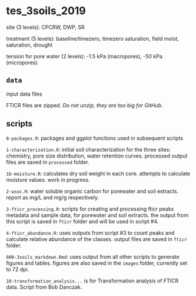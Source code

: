 # tes_3soils_2019

site (3 levels): CPCRW, DWP, SR

treatment (5 levels): baseline/timezero, timezero saturation, field moist, saturation, drought

tension for pore water (2 levels): -1.5 kPa (macropores), -50 kPa (micropores)


## `data` 
input data files

FTICR files are zipped. *Do not unzip, they are too big for GitHub.*


## scripts
`0-packages.R`: packages and ggplot functions used in subsequent scripts

`1-characterization.R`: initial soil characterization for the three sites: chemistry, pore size distribution, water retention curves. processed output files are saved in `processed` folder.

  `1b-moisture.R`: calculates dry soil weight in each core. attempts to calculate moisture values. work in progress.

`2-wsoc.R`: water soluble organic carbon for porewater and soil extracts. report as mg/L and mg/g respectively.

`3-fticr_processing.R`: scripts for creating and processing fticr peaks metadata and sample data, for porewater and soil extracts. the output from this script is saved in `fticr` folder and will be used in script #4.

`4-fticr_abundance.R`: uses outputs from script #3 to count peaks and calculate relative abundance of the classes. output files are saved in `fticr` folder.

`000-3soils_markdown.Rmd`: uses output from all other scripts to generate figures and tables. figures are also saved in the `images` folder, currently set to 72 dpi. 

`10-transformation_analysis...` is for Transformation analysis of FTICR data. Script from Bob Danczak.
